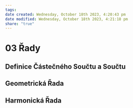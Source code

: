 ```yaml
---
tags: 
date created: Wednesday, October 18th 2023, 4:20:43 pm
date modified: Wednesday, October 18th 2023, 4:21:18 pm
share: "true"
---
```


# 03 Řady

## Definice Částečného Součtu a Součtu

## Geometrická Řada

## Harmonická Řada

